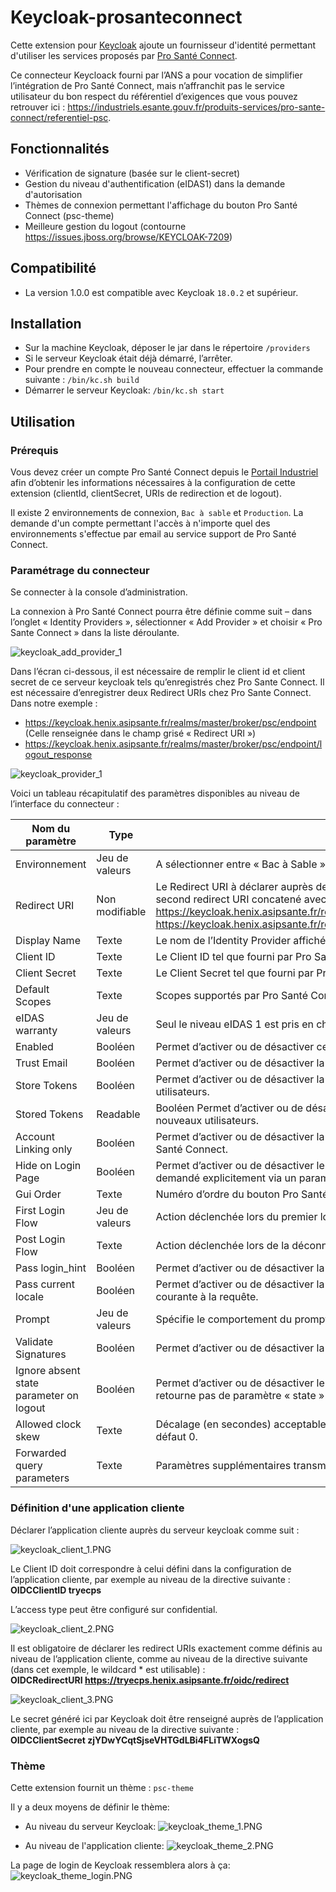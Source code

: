 # Keycloak-prosanteconnect

Cette extension pour [Keycloak](https://www.keycloak.org) ajoute un fournisseur d'identité permettant d'utiliser les services proposés par [Pro Santé Connect](https://industriels.esante.gouv.fr/produits-services/pro-sante-connect).

Ce connecteur Keycloack fourni par l’ANS a pour vocation de simplifier l’intégration de Pro Santé Connect, mais n’affranchit pas le service utilisateur du bon respect du référentiel d’exigences que vous pouvez retrouver ici : https://industriels.esante.gouv.fr/produits-services/pro-sante-connect/referentiel-psc.

## Fonctionnalités

* Vérification de signature (basée sur le client-secret)
* Gestion du niveau d'authentification (eIDAS1) dans la demande d'autorisation
* Thèmes de connexion permettant l'affichage du bouton Pro Santé Connect (psc-theme)
* Meilleure gestion du logout (contourne https://issues.jboss.org/browse/KEYCLOAK-7209)

## Compatibilité

- La version 1.0.0 est compatible avec Keycloak `18.0.2` et supérieur.

## Installation

* Sur la machine Keycloak, déposer le jar dans le répertoire `/providers`
* Si le serveur Keycloak était déjà démarré, l’arrêter.
* Pour prendre en compte le nouveau connecteur, effectuer la commande suivante :
`/bin/kc.sh build`
* Démarrer le serveur Keycloak:
`/bin/kc.sh start`


## Utilisation

### Prérequis

Vous devez créer un compte Pro Santé Connect depuis le [Portail Industriel](https://industriels.esante.gouv.fr/produits-services/pro-sante-connect) afin d’obtenir les informations nécessaires à la configuration de cette extension (clientId, clientSecret, URIs de redirection et de logout).

Il existe 2 environnements de connexion, `Bac à sable` et `Production`. La demande d'un compte permettant l'accès à n'importe quel des environnements s'effectue par email au service support de Pro Santé Connect.

### Paramétrage du connecteur

Se connecter à la console d’administration.

La connexion à Pro Santé Connect pourra être définie comme suit – dans l’onglet « Identity Providers », sélectionner « Add Provider » et choisir « Pro Sante Connect » dans la liste déroulante.

![keycloak_add_provider_1](/assets/keycloak_add_provider_1.PNG)

Dans l’écran ci-dessous, il est nécessaire de remplir le client id et client secret de ce serveur keycloak tels qu’enregistrés chez Pro Sante Connect. Il est nécessaire d’enregistrer deux Redirect URIs chez Pro Sante Connect. Dans notre exemple :
* https://keycloak.henix.asipsante.fr/realms/master/broker/psc/endpoint (Celle renseignée dans le champ grisé « Redirect URI »)
* https://keycloak.henix.asipsante.fr/realms/master/broker/psc/endpoint/logout_response

![keycloak_provider_1](/assets/keycloak_provider_1.PNG)

Voici un tableau récapitulatif des paramètres disponibles au niveau de l’interface du connecteur :

| Nom du paramètre |	Type |	Description |
| --- | --- | --- |
| Environnement |	Jeu de valeurs |	A sélectionner entre « Bac à Sable » ou « Production » |
| Redirect URI |	Non modifiable |	Le Redirect URI à déclarer auprès de Pro Santé Connect. Il faut également déclarer un second redirect URI concatené avec /logout_response au bout. Exemple : https://keycloak.henix.asipsante.fr/realms/master/broker/psc/endpoint et https://keycloak.henix.asipsante.fr/realms/master/broker/psc/endpoint/logout_response |
| Display Name |	Texte |	Le nom de l’Identity Provider affiché dans Keycloak. |
| Client ID |	Texte |	Le Client ID tel que fourni par Pro Santé Connect. |
| Client Secret |	Texte |	Le Client Secret tel que fourni par Pro Santé Connect. |
| Default Scopes |	Texte |	Scopes supportés par Pro Santé Connect (les scopes par défaut : openid scope_all ) |
| eIDAS warranty |	Jeu de valeurs |	Seul le niveau eIDAS 1 est pris en charge. |
| Enabled |	Booléen |	Permet d’activer ou de désactiver ce Provider.
| Trust Email |	Booléen |	Permet d’activer ou de désactiver la vérification de l’email du Provider. |
| Store Tokens |	Booléen |	Permet d’activer ou de désactiver la sauvegarde des tokens d’authentification des utilisateurs. |
| Stored Tokens | Readable |	Booléen	Permet d’activer ou de désactiver la lecture des tokens sauvegardés par les nouveaux utilisateurs. |
| Account Linking only |	Booléen |	Permet d’activer ou de désactiver la possibilité de l’utilisateur d’être authentifié par Pro Santé Connect. |
| Hide on Login Page |	Booléen |	Permet d’activer ou de désactiver le bouton de connexion Pro Santé Connect sauf si demandé explicitement via un paramètre dans la requête (par exemple : kc_idp_hint). |
| Gui Order |	Texte |	Numéro d’ordre du bouton Pro Santé Connect sur l’UI de login. |
| First Login Flow |	Jeu de valeurs |	Action déclenchée lors du premier login avec ce Provider. |
| Post Login Flow |	Texte |	Action déclenchée lors de la déconnexion avec ce Provider. |
| Pass login_hint |	Booléen |	Permet d’activer ou de désactiver la possibilité de passer le paramètre login_hint. |
| Pass current locale	| Booléen |	Permet d’activer ou de désactiver la possibilité de passer le paramètre de la localisation courante à la requête. |
| Prompt |	Jeu de valeurs |	Spécifie le comportement du prompt à adopter lors de la réauthentification. |
| Validate Signatures |	Booléen |	Permet d’activer ou de désactiver la validation des signatures de Pro Santé Connect. |
| Ignore absent state parameter on logout	| Booléen |	Permet d’activer ou de désactiver le remontée d’erreurs si Pro Santé Connecte ne retourne pas de paramètre « state » lors de la déconnexion. |
| Allowed clock skew |	Texte |	Décalage (en secondes) acceptable lors de la vérification des tokens du Provider, par défaut 0. |
| Forwarded query parameters |	Texte |	Paramètres supplémentaires transmis du client jusqu’aux endpoints Pro Santé Connect. |

### Définition d'une application cliente

Déclarer l’application cliente auprès du serveur keycloak comme suit :

![keycloak_client_1.PNG](/assets/keycloak_client_1.PNG)

Le Client ID doit correspondre à celui défini dans la configuration de l’application cliente, par exemple au niveau de la directive suivante :  
**OIDCClientID tryecps**

L’access type peut être configuré sur confidential.

![keycloak_client_2.PNG](/assets/keycloak_client_2.PNG)

Il est obligatoire de déclarer les redirect URIs exactement comme définis au niveau de l’application cliente, comme au niveau de la directive suivante (dans cet exemple, le wildcard * est utilisable) :  
**OIDCRedirectURI https://tryecps.henix.asipsante.fr/oidc/redirect**

![keycloak_client_3.PNG](/assets/keycloak_client_3.PNG)

Le secret généré ici par Keycloak doit être renseigné auprès de l’application cliente, par exemple au niveau de la directive suivante :  
**OIDCClientSecret zjYDwYCqtSjseVHTGdLBi4FLiTWXogsQ**


### Thème

Cette extension fournit un thème : `psc-theme`

Il y a deux moyens de définir le thème:
* Au niveau du serveur Keycloak:
![keycloak_theme_1.PNG](/assets/keycloak_theme_1.PNG)

* Au niveau de l'application cliente:
![keycloak_theme_2.PNG](/assets/keycloak_theme_2.PNG)

La page de login de Keycloak ressemblera alors à ça:
![keycloak_theme_login.PNG](/assets/keycloak_theme_login.PNG)

